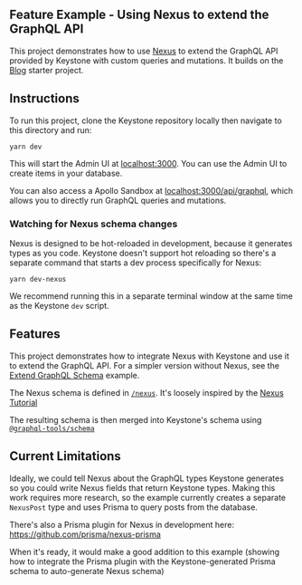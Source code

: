 ## Feature Example - Using Nexus to extend the GraphQL API

This project demonstrates how to use [Nexus](https://nexusjs.org) to extend the GraphQL API provided by Keystone with custom queries and mutations. It builds on the [Blog](../blog) starter project.

## Instructions

To run this project, clone the Keystone repository locally then navigate to this directory and run:

```shell
yarn dev
```

This will start the Admin UI at [localhost:3000](http://localhost:3000).
You can use the Admin UI to create items in your database.

You can also access a Apollo Sandbox at [localhost:3000/api/graphql](http://localhost:3000/api/graphql), which allows you to directly run GraphQL queries and mutations.

### Watching for Nexus schema changes

Nexus is designed to be hot-reloaded in development, because it generates types as you code. Keystone doesn't support hot reloading so there's a separate command that starts a dev process specifically for Nexus:

```shell
yarn dev-nexus
```

We recommend running this in a separate terminal window at the same time as the Keystone `dev` script.

## Features

This project demonstrates how to integrate Nexus with Keystone and use it to extend the GraphQL API. For a simpler version without Nexus, see the [Extend GraphQL Schema](../extend-graphql-schema) example.

The Nexus schema is defined in [`/nexus`](./nexus/index.ts). It's loosely inspired by the [Nexus Tutorial](https://nexusjs.org/docs/getting-started/tutorial/chapter-setup-and-first-query)

The resulting schema is then merged into Keystone's schema using [`@graphql-tools/schema`](https://www.graphql-tools.com/docs/schema-merging#getting-started)

## Current Limitations

Ideally, we could tell Nexus about the GraphQL types Keystone generates so you could write Nexus fields that return Keystone types. Making this work requires more research, so the example currently creates a separate `NexusPost` type and uses Prisma to query posts from the database.

There's also a Prisma plugin for Nexus in development here: https://github.com/prisma/nexus-prisma

When it's ready, it would make a good addition to this example (showing how to integrate the Prisma plugin with the Keystone-generated Prisma schema to auto-generate Nexus schema)
